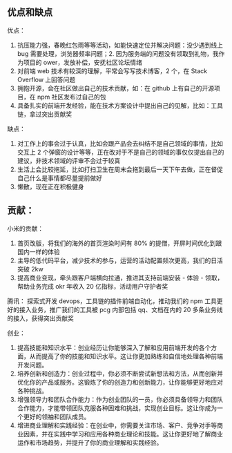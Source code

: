 ## 优点和缺点
优点：
1. 抗压能力强，春晚红包雨等等活动，如能快速定位并解决问题：没少遇到线上 bug 需要处理，浏览器频率问题；2. 因为服务端的问题没有领取到礼物，我作为项目的 ower，发放补偿，安抚社区论坛情绪
2. 对前端 web 技术有较深的理解，平常会写写技术博客，2 个，在 Stack Overflow 上回答问题
3. 拥抱开源，会在社区做出自己的技术贡献，如：在 github 上有自己的开源项目，在 npm 社区发布过自己的包
4. 具备扎实的前端开发经验，能在技术方案设计中提出自己的见解，比如：工具链，拿过突出贡献奖

缺点：
1. 对工作上的事会过于认真，比如会跟产品会去纠结不是自己领域的事情，比如交互上 2 个弹窗的设计等等，正在改对于不是自己的领域的事仅仅提出自己的建议，非技术领域的评审不会过于较真
2. 生活上会比较拖延，比如打扫卫生在周末会拖到最后一天下午去做，正在督促自己什么是事情都尽量提前做好
3. 懒散，现在正在积极健身


## 贡献：
小米的贡献：
1. 首页改版，将我们的海外的首页渲染时间有 80% 的提僧，开屏时间优化到跟国内一样的体验
2. 主导的低代码平台，减少技术的参与，运营的活动配置频次更高，我们的日活突破 2kw
3. 提高商业变现，牵头跟客户端横向拉通，推进其支持前端安装 - 体验 - 领取，帮助业务完成 okr 年收入 20 亿指标，活动用户守护者奖

腾讯：
探索式开发 devops，工具链的插件前端自动化，推动我们的 npm 工具更好的接入业务，推广我们的工具被 pcg 内部包括 qq、文档在内的 20 多条业务线的接入，获得突出贡献奖

创业：
1. 提高技能和知识水平：创业经历让你能够深入了解和应用前端开发的各个方面，从而提高了你的技能和知识水平。这让你更加熟练和自信地处理各种前端开发问题。
2. 培养创新和创造力：创业过程中，你必须不断尝试新想法和方法，从而创新并优化你的产品或服务。这锻炼了你的创造力和创新能力，让你能够更好地应对各种挑战。
3. 增强领导力和团队合作能力：作为创业团队的一员，你必须具备领导力和团队合作能力，才能带领团队克服各种困难和挑战，实现创业目标。这让你成为一个更好的领袖和团队成员。
4. 增进商业理解和实践经验：在创业中，你需要关注市场、客户、竞争对手等商业因素，并在实践中学习和应用各种商业理论和技能。这让你更好地了解商业运作和市场趋势，并提升了你的商业理解和实践经验。


